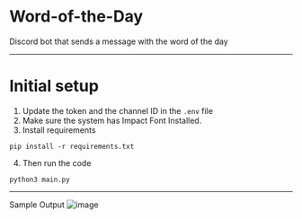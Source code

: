 # Word-of-the-Day
Discord bot that sends a message with the word of the day

---
# Initial setup
1. Update the token and the channel ID in the `.env` file
2. Make sure the system has Impact Font Installed. 
3. Install requirements 
```
pip install -r requirements.txt
```
4. Then run the code 
```
python3 main.py
```

---
Sample Output
![image](https://github.com/Personman20/Word-of-the-Day/blob/main/sample-out.png)
